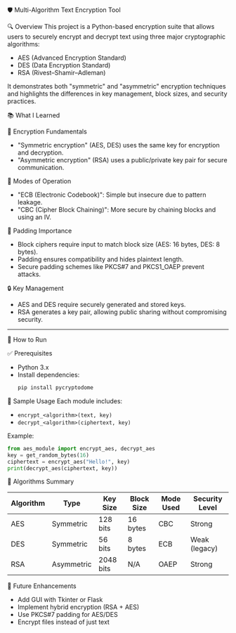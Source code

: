 🛡️ Multi-Algorithm Text Encryption Tool

🔍 Overview
This project is a Python-based encryption suite that allows users to securely encrypt and decrypt text using three major cryptographic algorithms:
- AES (Advanced Encryption Standard)
- DES (Data Encryption Standard)
- RSA (Rivest–Shamir–Adleman)

It demonstrates both "symmetric" and "asymmetric" encryption techniques and highlights the differences in key management, block sizes, and security practices.

 📚 What I Learned

 🔐 Encryption Fundamentals
- "Symmetric encryption" (AES, DES) uses the same key for encryption and decryption.
- "Asymmetric encryption" (RSA) uses a public/private key pair for secure communication.

 🧠 Modes of Operation
- "ECB (Electronic Codebook)": Simple but insecure due to pattern leakage.
- "CBC (Cipher Block Chaining)": More secure by chaining blocks and using an IV.

 🧼 Padding Importance
- Block ciphers require input to match block size (AES: 16 bytes, DES: 8 bytes).
- Padding ensures compatibility and hides plaintext length.
- Secure padding schemes like PKCS#7 and PKCS1_OAEP prevent attacks.

 🔒 Key Management
- AES and DES require securely generated and stored keys.
- RSA generates a key pair, allowing public sharing without compromising security.

---

 🧪 How to Run

 ✅ Prerequisites
- Python 3.x
- Install dependencies:
  ```bash
  pip install pycryptodome
  ```
 🧾 Sample Usage
Each module includes:
- `encrypt_<algorithm>(text, key)`
- `decrypt_<algorithm>(ciphertext, key)`

Example:
```python
from aes_module import encrypt_aes, decrypt_aes
key = get_random_bytes(16)
ciphertext = encrypt_aes("Hello!", key)
print(decrypt_aes(ciphertext, key))
```

 🧩 Algorithms Summary

| Algorithm | Type      | Key Size     | Block Size | Mode Used | Security Level |
|-----------|-----------|--------------|------------|-----------|----------------|
| AES       | Symmetric | 128 bits     | 16 bytes   | CBC       | Strong         |
| DES       | Symmetric | 56 bits      | 8 bytes    | ECB       | Weak (legacy)  |
| RSA       | Asymmetric| 2048 bits    | N/A        | OAEP      | Strong         |


 🚀 Future Enhancements
- Add GUI with Tkinter or Flask
- Implement hybrid encryption (RSA + AES)
- Use PKCS#7 padding for AES/DES
- Encrypt files instead of just text




